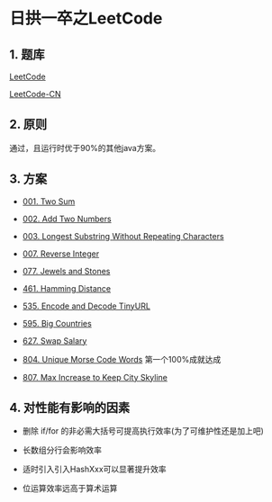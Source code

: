 # 日拱一卒之LeetCode


## 1. 题库
[LeetCode](https://leetcode.com/problemset/all/)

[LeetCode-CN](https://leetcode-cn.com/problemset/all/)

## 2. 原则
通过，且运行时优于90%的其他java方案。

## 3. 方案

* [001. Two Sum](src/me/rainking/TwoSum.java)

* [002. Add Two Numbers](src/me/rainking/AddTwoNumbers.java)

* [003. Longest Substring Without Repeating Characters](src/me/rainking/LongestSubstringWithoutRepeatingCharacters.java)

* [007. Reverse Integer](src/me/rainking/ReverseInteger.java)

* [077. Jewels and Stones](src/me/rainking/JewelsAndStones.java)

* [461. Hamming Distance](src/me/rainking/HammingDistance.java)

* [535. Encode and Decode TinyURL](src/me/rainking/EncodeAndDecodeTinyURL.java)

* [595. Big Countries](src/me/rainking/BigCountries.sql)

* [627. Swap Salary](src/me/rainking/SwapSalary.sql)

* [804. Unique Morse Code Words](src/me/rainking/UniqueMorseCodeWords.java) 第一个100%成就达成

* [807. Max Increase to Keep City Skyline](src/me/rainking/MaxIncreaseToKeepCitySkyline.java)

## 4. 对性能有影响的因素

* 删除 if/for 的非必需大括号可提高执行效率(为了可维护性还是加上吧)

* 长数组分行会影响效率

* 适时引入引入HashXxx可以显著提升效率

* 位运算效率远高于算术运算